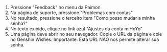 1) Pressione "Feedback" no menu da Paimon
2) Na página de suporte, pressione "Problemas com contas"
3) No resultado, pressione o terceiro item "Como posso mudar a minha senha?"
4) No texto exibido, clique no link azul "Ajustes da conta miHoYo"
5) Uma página deve abrir no seu navegador. Copie o URL da página e cole no Genshin Wishes.
   Importante: Esta URL NÃO nos permite alterar sua senha.